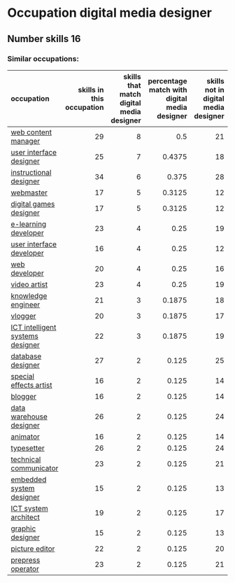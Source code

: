 # Occupation digital media designer
## Number skills 16
### Similar occupations:
| occupation                                                              |   skills in this occupation |   skills that match digital media designer |   percentage match with digital media designer |   skills not in digital media designer |
|:------------------------------------------------------------------------|----------------------------:|-------------------------------------------:|-----------------------------------------------:|---------------------------------------:|
| [web content manager](web_content_manager.md)                           |                          29 |                                          8 |                                         0.5    |                                     21 |
| [user interface designer](user_interface_designer.md)                   |                          25 |                                          7 |                                         0.4375 |                                     18 |
| [instructional designer](instructional_designer.md)                     |                          34 |                                          6 |                                         0.375  |                                     28 |
| [webmaster](webmaster.md)                                               |                          17 |                                          5 |                                         0.3125 |                                     12 |
| [digital games designer](digital_games_designer.md)                     |                          17 |                                          5 |                                         0.3125 |                                     12 |
| [e-learning developer](e-learning_developer.md)                         |                          23 |                                          4 |                                         0.25   |                                     19 |
| [user interface developer](user_interface_developer.md)                 |                          16 |                                          4 |                                         0.25   |                                     12 |
| [web developer](web_developer.md)                                       |                          20 |                                          4 |                                         0.25   |                                     16 |
| [video artist](video_artist.md)                                         |                          23 |                                          4 |                                         0.25   |                                     19 |
| [knowledge engineer](knowledge_engineer.md)                             |                          21 |                                          3 |                                         0.1875 |                                     18 |
| [vlogger](vlogger.md)                                                   |                          20 |                                          3 |                                         0.1875 |                                     17 |
| [ICT intelligent systems designer](ICT_intelligent_systems_designer.md) |                          22 |                                          3 |                                         0.1875 |                                     19 |
| [database designer](database_designer.md)                               |                          27 |                                          2 |                                         0.125  |                                     25 |
| [special effects artist](special_effects_artist.md)                     |                          16 |                                          2 |                                         0.125  |                                     14 |
| [blogger](blogger.md)                                                   |                          16 |                                          2 |                                         0.125  |                                     14 |
| [data warehouse designer](data_warehouse_designer.md)                   |                          26 |                                          2 |                                         0.125  |                                     24 |
| [animator](animator.md)                                                 |                          16 |                                          2 |                                         0.125  |                                     14 |
| [typesetter](typesetter.md)                                             |                          26 |                                          2 |                                         0.125  |                                     24 |
| [technical communicator](technical_communicator.md)                     |                          23 |                                          2 |                                         0.125  |                                     21 |
| [embedded system designer](embedded_system_designer.md)                 |                          15 |                                          2 |                                         0.125  |                                     13 |
| [ICT system architect](ICT_system_architect.md)                         |                          19 |                                          2 |                                         0.125  |                                     17 |
| [graphic designer](graphic_designer.md)                                 |                          15 |                                          2 |                                         0.125  |                                     13 |
| [picture editor](picture_editor.md)                                     |                          22 |                                          2 |                                         0.125  |                                     20 |
| [prepress operator](prepress_operator.md)                               |                          23 |                                          2 |                                         0.125  |                                     21 |
